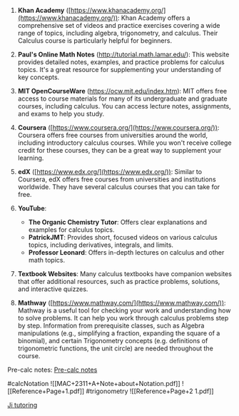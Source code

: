 1. **Khan Academy** ([https://www.khanacademy.org/](https://www.khanacademy.org/)): Khan Academy offers a comprehensive set of videos and practice exercises covering a wide range of topics, including algebra, trigonometry, and calculus. Their Calculus course is particularly helpful for beginners.
    
2. **Paul's Online Math Notes** (http://tutorial.math.lamar.edu/): This website provides detailed notes, examples, and practice problems for calculus topics. It's a great resource for supplementing your understanding of key concepts.
    
3. **MIT OpenCourseWare** (https://ocw.mit.edu/index.htm): MIT offers free access to course materials for many of its undergraduate and graduate courses, including calculus. You can access lecture notes, assignments, and exams to help you study.
    
4. **Coursera** ([https://www.coursera.org/](https://www.coursera.org/)): Coursera offers free courses from universities around the world, including introductory calculus courses. While you won't receive college credit for these courses, they can be a great way to supplement your learning.
    
5. **edX** ([https://www.edx.org/](https://www.edx.org/)): Similar to Coursera, edX offers free courses from universities and institutions worldwide. They have several calculus courses that you can take for free.
    
6. **YouTube**:
    
    - **The Organic Chemistry Tutor**: Offers clear explanations and examples for calculus topics.
    - **PatrickJMT**: Provides short, focused videos on various calculus topics, including derivatives, integrals, and limits.
    - **Professor Leonard**: Offers in-depth lectures on calculus and other math topics.
7. **Textbook Websites**: Many calculus textbooks have companion websites that offer additional resources, such as practice problems, solutions, and interactive quizzes.
    
8. **Mathway** ([https://www.mathway.com/](https://www.mathway.com/)): Mathway is a useful tool for checking your work and understanding how to solve problems. It can help you work through calculus problems step by step.
Information from prerequisite classes, such as Algebra manipulations (e.g., simplifying a fraction, expanding the square of a binomial), and certain Trigonometry concepts (e.g. definitions of trigonometric functions, the unit circle) are needed throughout the course. 

Pre-calc notes:
[Pre-calc notes](https://drive.google.com/drive/u/0/folders/1DJJBTOGbQgvwG2qRvg859PqNQdkT7QKi )

#calcNotation 
![[MAC+2311+A+Note+about+Notation.pdf]]
![[Reference+Page+1.pdf]]
#trigonometry 
![[Reference+Page+2 1.pdf]]

[Ji tutoring](https://youtu.be/AKmuk0OM-DM?si=kShGLfwm912sUBic)
